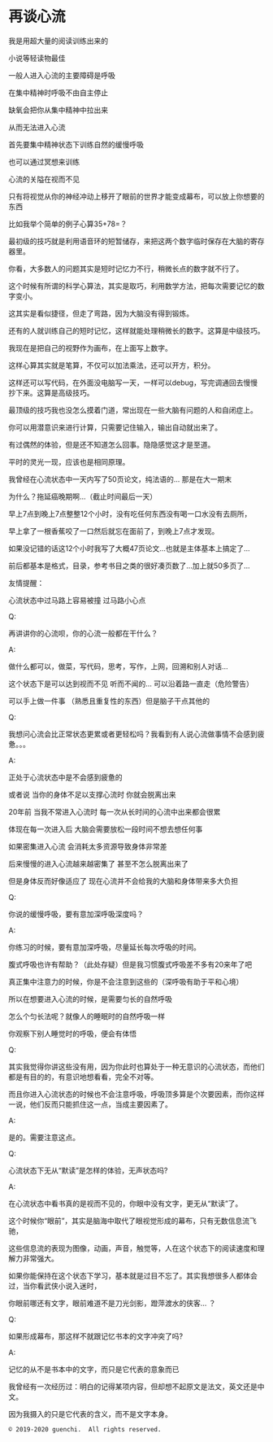 # 再谈心流

我是用超大量的阅读训练出来的

小说等轻读物最佳

一般人进入心流的主要障碍是呼吸

在集中精神时呼吸不由自主停止

缺氧会把你从集中精神中拉出来

从而无法进入心流

首先要集中精神状态下训练自然的缓慢呼吸

也可以通过冥想来训练

心流的关隘在视而不见

只有将视觉从你的神经冲动上移开了眼前的世界才能变成幕布，可以放上你想要的东西

比如我举个简单的例子心算35+78=？

最初级的技巧就是利用语音环的短暂储存，来把这两个数字临时保存在大脑的寄存器里。

你看，大多数人的问题其实是短时记忆力不行，稍微长点的数字就不行了。

这个时候有所谓的科学心算法，其实是取巧，利用数学方法，把每次需要记忆的数字变小。

这其实是看似捷径，但走了弯路，因为大脑没有得到锻炼。

还有的人就训练自己的短时记忆，这样就能处理稍微长的数字。这算是中级技巧。

我现在是把自己的视野作为画布，在上面写上数字。

这样心算其实就是笔算，不仅可以加法乘法，还可以开方，积分。

这样还可以写代码，在外面没电脑写一天，一样可以debug，写完调通回去慢慢抄下来。这算是高级技巧。

最顶级的技巧我也没怎么摸着门道，常出现在一些大脑有问题的人和自闭症上。

你可以用潜意识来进行计算，只需要记住输入，输出自动就出来了。

有过偶然的体验，但是还不知道怎么回事。隐隐感觉这才是至道。

平时的灵光一现，应该也是相同原理。

我曾经在心流状态中一天内写了50页论文，纯法语的... 那是在大一期末

为什么？拖延癌晚期啊…（截止时间最后一天）

早上7点到晚上7点整整12个小时，没有吃任何东西没有喝一口水没有去厕所，

早上拿了一根香蕉咬了一口然后就忘在面前了，到晚上7点才发现。

如果没记错的话这12个小时我写了大概47页论文…也就是主体基本上搞定了...

前后都基本是格式，目录，参考书目之类的很好凑页数了…加上就50多页了...

友情提醒：

心流状态中过马路上容易被撞 过马路小心点

Q: 

再讲讲你的心流呗，你的心流一般都在干什么？

A: 

做什么都可以，做菜，写代码，思考，写作，上网，回溯和别人对话… 

这个状态下是可以达到视而不见 听而不闻的… 可以沿着路一直走（危险警告）

可以手上做一件事 （熟悉且重复性的东西）但是脑子干点其他的

Q:

我想问心流会比正常状态更累或者更轻松吗？我看到有人说心流做事情不会感到疲惫。。。

A:

正处于心流状态中是不会感到疲惫的 

或者说 当你的身体不足以支撑心流时 你就会脱离出来

20年前 当我不常进入心流时 每一次从长时间的心流中出来都会很累 

体现在每一次进入后 大脑会需要放松一段时间不想去想任何事 

如果密集进入心流 会消耗太多资源导致身体非常差

后来慢慢的进入心流越来越密集了 甚至不怎么脱离出来了 

但是身体反而好像适应了 现在心流并不会给我的大脑和身体带来多大负担

Q:

你说的缓慢呼吸，要有意加深呼吸深度吗？

A:

你练习的时候，要有意加深呼吸，尽量延长每次呼吸的时间。

腹式呼吸也许有帮助？（此处存疑）但是我习惯腹式呼吸差不多有20来年了吧

真正集中注意力的时候，你是不会注意到这些的（深呼吸有助于平和心境）

所以在想要进入心流的时候，是需要匀长的自然呼吸

怎么个匀长法呢？就像人的睡眠时的自然呼吸一样

你观察下别人睡觉时的呼吸，便会有体悟

Q:

其实我觉得你讲这些没有用，因为你此时也算处于一种无意识的心流状态，而他们都是有目的的，有意识地想看看，完全不对等。

而且你进入心流状态的时候也不会注意呼吸，呼吸顶多算是个次要因素，而你这样一说，他们反而只能抓住这一点，当成主要因素了。

A:

是的。需要注意这点。

Q:

心流状态下无从“默读”是怎样的体验，无声状态吗?

A:

在心流状态中看书真的是视而不见的，你眼中没有文字，更无从“默读”了。

这个时候你“眼前”，其实是脑海中取代了眼视觉形成的幕布，只有无数信息流飞驰，

这些信息流的表现为图像，动画，声音，触觉等，人在这个状态下的阅读速度和理解力非常强大。

如果你能保持在这个状态下学习，基本就是过目不忘了。其实我想很多人都体会过，当你看武侠小说入迷时，

你眼前哪还有文字，眼前难道不是刀光剑影，蹬萍渡水的侠客… ？

Q:

如果形成幕布，那这样不就跟记忆书本的文字冲突了吗?

A:

记忆的从不是书本中的文字，而只是它代表的意象而已

我曾经有一次经历过：明白的记得某项内容，但却想不起原文是法文，英文还是中文。

因为我摄入的只是它代表的含义，而不是文字本身。

```
© 2019-2020 guenchi.  All rights reserved.
```

